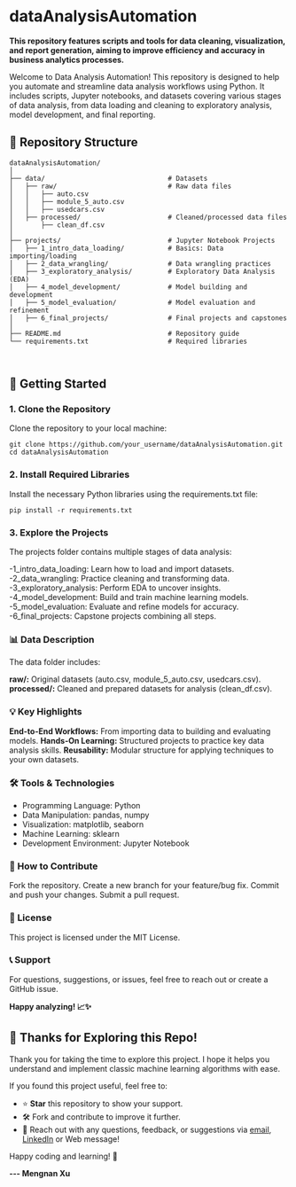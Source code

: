 # dataAnalysisAutomation
__This repository features scripts and tools for data cleaning, visualization, and report generation, aiming to improve efficiency and accuracy in business analytics processes.__


Welcome to Data Analysis Automation! This repository is designed to help you automate and streamline data analysis workflows using Python. It includes scripts, Jupyter notebooks, and datasets covering various stages of data analysis, from data loading and cleaning to exploratory analysis, model development, and final reporting.

## 📂 Repository Structure

```
dataAnalysisAutomation/
│
├── data/                               # Datasets
│   ├── raw/                            # Raw data files
│   │   ├── auto.csv
│   │   ├── module_5_auto.csv
│   │   ├── usedcars.csv
│   ├── processed/                      # Cleaned/processed data files
│       ├── clean_df.csv
│
├── projects/                           # Jupyter Notebook Projects
│   ├── 1_intro_data_loading/           # Basics: Data importing/loading
│   ├── 2_data_wrangling/               # Data wrangling practices
│   ├── 3_exploratory_analysis/         # Exploratory Data Analysis (EDA)
│   ├── 4_model_development/            # Model building and development
│   ├── 5_model_evaluation/             # Model evaluation and refinement
│   ├── 6_final_projects/               # Final projects and capstones
│
├── README.md                           # Repository guide
└── requirements.txt                    # Required libraries



```


## 🚀 Getting Started
### 1. Clone the Repository
Clone the repository to your local machine:

```
git clone https://github.com/your_username/dataAnalysisAutomation.git
cd dataAnalysisAutomation
```


### 2. Install Required Libraries
Install the necessary Python libraries using the requirements.txt file:

 
```
pip install -r requirements.txt

```
### 3. Explore the Projects
The projects folder contains multiple stages of data analysis:

-1_intro_data_loading: Learn how to load and import datasets.
-2_data_wrangling: Practice cleaning and transforming data.
-3_exploratory_analysis: Perform EDA to uncover insights.
-4_model_development: Build and train machine learning models.
-5_model_evaluation: Evaluate and refine models for accuracy.
-6_final_projects: Capstone projects combining all steps.
### 📊 Data Description
The data folder includes:

**raw/:** Original datasets (auto.csv, module_5_auto.csv, usedcars.csv).
**processed/:** Cleaned and prepared datasets for analysis (clean_df.csv).

### 💡 Key Highlights
**End-to-End Workflows:** From importing data to building and evaluating models.
**Hands-On Learning:** Structured projects to practice key data analysis skills.
**Reusability:** Modular structure for applying techniques to your own datasets.
### 🛠️ Tools & Technologies
- Programming Language: Python
- Data Manipulation: pandas, numpy
- Visualization: matplotlib, seaborn
- Machine Learning: sklearn
- Development Environment: Jupyter Notebook

### 🧩 How to Contribute
Fork the repository.
Create a new branch for your feature/bug fix.
Commit and push your changes.
Submit a pull request.
### 📄 License
This project is licensed under the MIT License.

### 📞 Support
For questions, suggestions, or issues, feel free to reach out or create a GitHub issue.

**Happy analyzing! 📈✨**




## 🎉 Thanks for Exploring this Repo!  

Thank you for taking the time to explore this project. I hope it helps you understand and implement classic machine learning algorithms with ease.  

If you found this project useful, feel free to:  
- ⭐ **Star** this repository to show your support.  
- 🛠️ Fork and contribute to improve it further.  
- 💬 Reach out with any questions, feedback, or suggestions via [email](mailto:mengnanxu2333@gmail.com?subject=A%20message%20from%20your%20Github%20friend&body=Hi%20Mengnan,%0A%0AThis%20is%20), [LinkedIn](https://www.linkedin.com/in/isobelxu) or Web message!  

Happy coding and learning! 🚀  

**--- Mengnan Xu**
